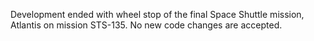 Development ended with wheel stop of the final Space Shuttle mission, Atlantis on mission STS-135.
No new code changes are accepted.
